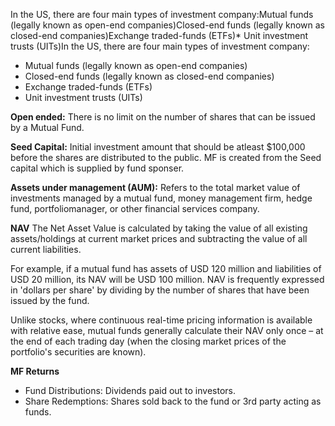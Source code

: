 In the US, there are four main types of investment company:Mutual funds (legally known as open-end companies)Closed-end funds (legally known as closed-end companies)Exchange traded-funds (ETFs)* Unit investment trusts (UITs)In the US, there are four main types of investment company:
  * Mutual funds (legally known as open-end companies)
  * Closed-end funds (legally known as closed-end companies)
  * Exchange traded-funds (ETFs)
  * Unit investment trusts (UITs)

**Open ended:**
There is no limit on the number of shares that can be issued by a Mutual Fund.

**Seed Capital:**
Initial investment amount that should be atleast $100,000 before the shares are distributed to the public. 
MF is created from the Seed capital which is supplied by fund sponser.

**Assets under management (AUM):**
Refers to the total market value of investments managed by a mutual fund, money management firm, hedge fund, portfoliomanager, or other financial services company.

**NAV**
The Net Asset Value is calculated by taking the value of all existing assets/holdings at current market prices and subtracting the value of all current liabilities. 

For example, if a mutual fund has assets of USD 120 million and liabilities of USD 20 million, its NAV will be USD 100 million. NAV is frequently expressed in 'dollars per share' by dividing by the number of shares that have been issued by the fund.

Unlike stocks, where continuous real-time pricing information is available with relative ease, mutual funds generally calculate their NAV only once – at the end of each trading day (when the closing market prices of the portfolio's securities are known).

**MF Returns**
* Fund Distributions: Dividends paid out to investors.
* Share Redemptions: Shares sold back to the fund or 3rd party acting as funds.

